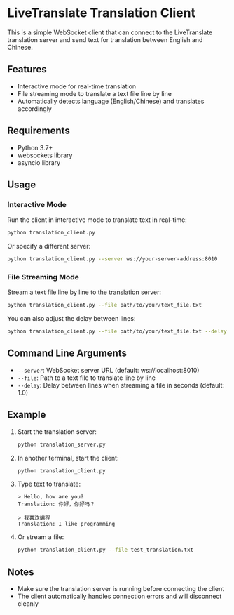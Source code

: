 # LiveTranslate Translation Client

This is a simple WebSocket client that can connect to the LiveTranslate translation server and send text for translation between English and Chinese.

## Features

- Interactive mode for real-time translation
- File streaming mode to translate a text file line by line
- Automatically detects language (English/Chinese) and translates accordingly

## Requirements

- Python 3.7+
- websockets library
- asyncio library

## Usage

### Interactive Mode

Run the client in interactive mode to translate text in real-time:

```bash
python translation_client.py
```

Or specify a different server:

```bash
python translation_client.py --server ws://your-server-address:8010
```

### File Streaming Mode

Stream a text file line by line to the translation server:

```bash
python translation_client.py --file path/to/your/text_file.txt
```

You can also adjust the delay between lines:

```bash
python translation_client.py --file path/to/your/text_file.txt --delay 2.0
```

## Command Line Arguments

- `--server`: WebSocket server URL (default: ws://localhost:8010)
- `--file`: Path to a text file to translate line by line
- `--delay`: Delay between lines when streaming a file in seconds (default: 1.0)

## Example

1. Start the translation server:
   ```bash
   python translation_server.py
   ```

2. In another terminal, start the client:
   ```bash
   python translation_client.py
   ```

3. Type text to translate:
   ```
   > Hello, how are you?
   Translation: 你好，你好吗？
   
   > 我喜欢编程
   Translation: I like programming
   ```

4. Or stream a file:
   ```bash
   python translation_client.py --file test_translation.txt
   ```

## Notes

- Make sure the translation server is running before connecting the client
- The client automatically handles connection errors and will disconnect cleanly 